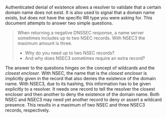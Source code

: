 Authenticated denial of existence allows a resolver to
validate that a certain domain name does not exist.
It is also used to signal that a domain
name exists, but does not have the specific RR type you were asking for.
This document attempts to answer two simple questions.

> When returning a negative DNSSEC response, a name server sometimes
> includes up to two NSEC records. With NSEC3 the maximum amount is three.
> 
> * Why do you need up to two NSEC records?
> * And why does NSEC3 sometimes require an extra record?

The answer to the questions hinges on the concept of wildcards and the *closest encloser*.
With NSEC, the name that is the *closest encloser* is implicitly given
in the record that also denies the existence of the domain name.  With NSEC3, due
to its hashing, this information has to be given explicitly to a resolver.  It
needs one record to tell the resolver the closest encloser and then another to
deny the existence of the domain name.  Both NSEC and NSEC3 may need yet another
record to deny or assert a wildcard presence.
This results in a maximum of two NSEC and three NSEC3 records, respectively.
